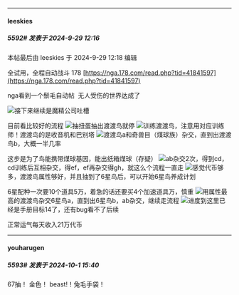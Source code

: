 ﻿
*****

####  leeskies  
##### 5592#       发表于 2024-9-29 12:16

 本帖最后由 leeskies 于 2024-9-29 12:18 编辑 

全试用，全程自动战斗 178
[https://nga.178.com/read.php?tid=41841597](https://nga.178.com/read.php?tid=41841597) 

nga看到一个鬃毛自动帖  无人受伤的世界达成了

<img src="https://static.saraba1st.com/image/smiley/face2017/019.png" referrerpolicy="no-referrer">接下来继续是魔精公司吐槽

目前看比较好的流程
<img src="https://static.saraba1st.com/image/smiley/face2017/019.png" referrerpolicy="no-referrer">抽扭蛋抽出渡渡鸟就停
<img src="https://static.saraba1st.com/image/smiley/face2017/012.png" referrerpolicy="no-referrer">训练渡渡鸟，注意用对应训练师！渡渡鸟的是收音机和巴别塔
<img src="https://static.saraba1st.com/image/smiley/face2017/033.png" referrerpolicy="no-referrer">渡渡鸟a和奇兽目（煤球族）杂交，直到出渡渡鸟b，大概一半几率

这步是为了鸟能携带煤球基因，能出纸箱煤球（存疑）
<img src="https://static.saraba1st.com/image/smiley/face2017/052.png" referrerpolicy="no-referrer">ab杂交2次，得到cd，cd训练后互相杂交，得ef，ef再杂交得gh，就这么个流程一直走
<img src="https://static.saraba1st.com/image/smiley/face2017/035.png" referrerpolicy="no-referrer">感觉代币够多，渡渡鸟属性够好，并且抽到了6星鸟后，可以开始6星鸟养成计划

6星配种一次要10个道具5万，着急的话还要买4个加速道具万，慎重
<img src="https://static.saraba1st.com/image/smiley/face2017/011.png" referrerpolicy="no-referrer">用属性最高的渡渡鸟杂交6星鸟a，直到出6星鸟b，ab杂交，继续走流程
<img src="https://static.saraba1st.com/image/smiley/face2017/076.png" referrerpolicy="no-referrer">进度到这里已经是手册目标14了，还有bug看不了后续

正常运气每天收入21万代币


*****

####  youharugen  
##### 5593#       发表于 2024-10-1 15:40

67抽！ 金色！ beast!！兔毛手袋！

